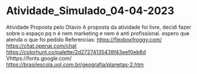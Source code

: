 # Atividade_Simulado_04-04-2023
Atividade Proposta pelo Otavio
A proposta da atividade foi livre, decidi fazer sobre o espaço pq n é nem marketing e nem é anti profissional. espero que atenda o que foi pedido Referencias: https://flexboxfroggy.com/ 
https://chat.openai.com/chat 
https://colorhunt.co/palette/2d27274135438f43eef0eb8d
Vhttps://fonts.google.com/ 
https://brasilescola.uol.com.br/geografia/planetas-2.htm
